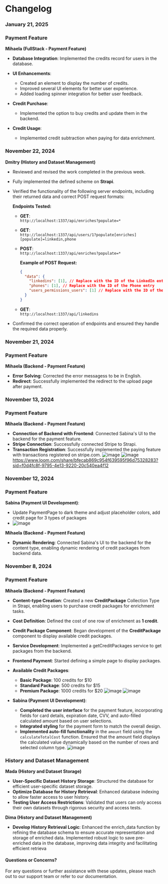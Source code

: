 # Changelog

### January 21, 2025

### Payment Feature
 
**Mihaela (FullStack - Payment Feature)**  
  - **Database Integration**: Implemented the credits record for users in the database.  
  - **UI Enhancements**:  
    - Created an element to display the number of credits.  
    - Improved several UI elements for better user experience.
    - Added loading spinner integration for better user feedback.  

  - **Credit Purchase**:  
    - Implemented the option to buy credits and update them in the backend.  
  - **Credit Usage**:  
    - Implemented credit subtraction when paying for data enrichment.

### November 22, 2024

**Dmitry (History and Dataset Management)**  
- Reviewed and revised the work completed in the previous week.  
- Fully implemented the defined scheme on **Strapi**.  
- Verified the functionality of the following server endpoints, including their returned data and correct POST request formats:  

  **Endpoints Tested:**  
  - **GET**:  
    `http://localhost:1337/api/enriches?populate=*`  
  - **GET**:  
    `http://localhost:1337/api/users/1?populate[enriches][populate]=linkedin,phone`  
  - **POST**:  
    `http://localhost:1337/api/enriches?populate=*`  

    **Example of POST Request:**  
    ```json
    {
      "data": {
        "linkedins": [1], // Replace with the ID of the LinkedIn entry
        "phones": [1], // Replace with the ID of the Phone entry
        "users_permissions_users": [1] // Replace with the ID of the User entry
      }
    }
    ```  

  - **GET**:  
    `http://localhost:1337/api/linkedins`  

- Confirmed the correct operation of endpoints and ensured they handle the required data properly.
### November 21, 2024

### Payment Feature
 
**Mihaela (Backend - Payment Feature)**  
  - **Error Solving**: Corrected the error messagess to be in English.
  - **Redirect**: Successfully implemented the redirect to the upload page after payment.

### November 13, 2024

### Payment Feature
 
**Mihaela (Backend - Payment Feature)**  
  - **Connection of Backend with Frontend**: Connected Sabina's UI to the backend for the payment feature.
  - **Stripe Connection**: Successfully connected Stripe to Strapi.
  - **Transaction Registration**: Successfully implemented the paying feature with transactions registered on stripe.com.
  ![image](https://github.com/user-attachments/assets/3999120a-eefa-4bad-88ef-4144429f42e0)
  ![image](https://github.com/user-attachments/assets/c79bee2c-b1e0-4b51-bc9e-816788540363)
  https://www.loom.com/share/bfecab869c954f639595f96d75328283?sid=f0d4fc8f-9795-4e13-9220-20c540ea4f12


### November 12, 2024

### Payment Feature

**Sabina (Payment UI Development)**:
  - Update PaymentPage to dark theme and adjust placeholder colors, add credit page for 3 types of packages
  - ![image](https://github.com/user-attachments/assets/1fc1a4a1-16e2-43d5-a0bb-0204b4c1bd3b)
 
**Mihaela (Backend - Payment Feature)**  
  - **Dynamic Rendering**: Connected Sabina's UI to the backend for the content type, enabling dynamic rendering of credit packages from backend data.

### November 8, 2024

### Payment Feature

**Mihaela (Backend - Payment Feature)**  
  - **Content-type Creation**: Created a new **CreditPackage** Collection Type in Strapi, enabling users to purchase credit packages for enrichment tasks.
  - **Cost Definition**: Defined the cost of one row of enrichment as **1 credit**.
  - **Credit Package Component**: Began development of the **CreditPackage** component to display available credit packages.
  - **Service Development**: Implemented a getCreditPackages service to get packages from the backend.
  - **Frontend Payment**: Started defining a simple page to display packages.

- **Available Credit Packages**:
  - **Basic Package**: 100 credits for $10
  - **Standard Package**: 500 credits for $15
  - **Premium Package**: 1000 credits for $20
![image](https://github.com/user-attachments/assets/be509220-04c4-484a-8193-61309b280de4)
![image](https://github.com/user-attachments/assets/f12f3d67-9808-4acf-9e73-5235aa64b7be)

- **Sabina (Payment UI Development)**:
  - **Completed the user interface** for the payment feature, incorporating fields for card details, expiration date, CVV, and auto-filled calculated amount based on user selections.
  - **Integrated styling** for the payment form to match the overall design.
  - **Implemented auto-fill functionality** in the `amount` field using the `calculateTotalCost` function. Ensured that the amount field displays the calculated value dynamically based on the number of rows and selected column type.
![image](https://github.com/user-attachments/assets/3c89ca18-b125-4b0e-b2ba-477e8a118ffb)


### History and Dataset Management

**Mada (History and Dataset Storage)**  
- **User-Specific Dataset History Storage**: Structured the database for efficient user-specific dataset storage.
- **Optimize Database for History Retrieval**: Enhanced database indexing to allow faster access to user history.
- **Testing User Access Restrictions**: Validated that users can only access their own datasets through rigorous security and access tests.

**Dima (History and Dataset Management)**  
- **Develop History Retrieval Logic**: Enhanced the enrich_data function by refining the database schema to ensure accurate representation and storage of enriched data. Implemented robust logic to save pre-enriched data in the database, improving data integrity and facilitating efficient retrieva

#### Questions or Concerns?
For any questions or further assistance with these updates, please reach out to our support team or refer to our documentation.
